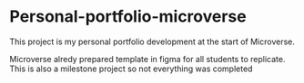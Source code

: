 # Personal-portfolio-microverse
This project is my personal portfolio development at the start of Microverse.

Microverse alredy prepared template in figma for all students to replicate. This is also a milestone project so not everything was completed 
